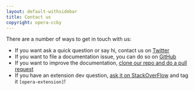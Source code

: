 ```yaml
---
layout: default-withsidebar
title: Contact us
copyright: opera-ccby
---
```

There are a number of ways to get in touch with us:
* If you want ask a quick question or say hi, contact us on [Twitter](https://twitter.com/odevrel/)
* If you want to file a documentation issue, you can do so on [GitHub](https://github.com/operasoftware/extension-docs/issues)
* If you want to improve the documentation, [clone our repo and do a pull request](https://github.com/operasoftware/extension-docs/)
* If you have an extension dev question, [ask it on StackOverFlow](http://stackoverflow.com/questions/tagged/opera-extension) and tag it `[opera-extension]`! 